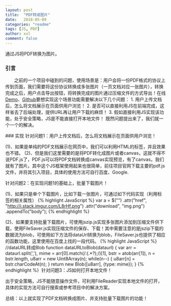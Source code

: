 ```yaml
---
layout: post
title:  "PDF转成图片"
date:   2018-05-09
categories: "readme"
tags: [JS, PDF]
author: xxl
comment: false
---
```

通过JS将PDF转换为图片。
### 引言
<p style="text-indent: 2em">之前的一个项目中碰到的问题，使用场景是：用户会将一份PDF格式的协议上传到页面，我们需要将这份协议转换成多张图片（一页文档对应一张图片），转换完成之后，用户点击导出按钮，将转换完成的图片通过压缩文件的方式导出！在线<a href="https://xxlllq.github.io/pdf2img/" target="_blank">Demo</a>、<a href="https://github.com/xxlllq/pdf2img" target="_blank">Github</a>要想实现这个场景功能需要解决以下几个问题：
1. 用户上传文档后，怎么将文档展示在页面供用户浏览！
2. 是否可以直接利用JS在前端完成，这样省去了后端处理，提供URL再让用户下载的麻烦！
3. 假如直接利用JS实现该功能，处于安全策略，JS是不能直接打开本地文件！
既然问题提出来了，我们就一个一个的解决。
</p>
### 实现
针对问题1：用户上传文档后，怎么将文档展示在页面供用户浏览！

(1)、如果是单纯的PDF文档展示在网页中，我们可以利用HTML的<embed>标签，并且效果也不错。
(2)、但是我们这里需要的是将PDF转化成图片或者canvas，这就不得不说PDF.js了，PDF.js可以将PDF文档转换成canvas实现预览，有了canvas，我们就有了图片。其中这个JS框架使用起来也很简单，前往项目官网下载主要的pdf.js文件，并将其引入项目，具体的使用方法可自行百度、Google.


针对问题2：在实现问题1的基础上，批量下载图片！

(1)、如果只是单个下载图片，比如下载一张图片，可通过如下代码实现（利用<a>标签的相关属性）
{% highlight JavaScript %}
 var a = $("<a>")
     .attr("href", "http://i.stack.imgur.com/L8rHf.png")
     .attr("download", "img.png")
     .appendTo("body");
{% endhighlight %} 

(2)、如果要支持批量下载图片，可使用jszip.js实现多张图片添加到压缩文件供下载，使用FileSaver.js实现压缩文件的保存、下载！其中需要注意的是jszip下载的数据流为blob，可使用如下方法将dataUrl转换为blob，FileSaver.js也提供了相应的函数功能，这里使用在百度上找的一段代码。
{% highlight JavaScript %}
//dataURL转成Blob
function dataURLtoBlob(dataurl) {
   var arr = dataurl.split(','),
   mime = arr[0].match(/:(.*?);/)[1],
   bstr = atob(arr[1]),
   n = bstr.length,
   u8arr = new Uint8Array(n);
   while(n--) {
      u8arr[n] = bstr.charCodeAt(n);
   }
   return new Blob([u8arr], {type: mime});
}
{% endhighlight %} 
针对问题3：JS如何打开本地文件！

出于安全策略，JS不能随意操作文件，可利用FileReader实现本地文件的打开，具体的实现方法可自行搜索或参考项目中的解决方案。

总结：以上就实现了PDF文档转换成图片、并支持批量下载图片的功能！
